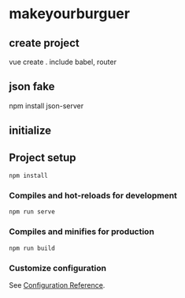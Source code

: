 # makeyourburguer
## create project
vue create .
include babel, router

## json fake
npm install json-server

## initialize

## Project setup
```
npm install
```

### Compiles and hot-reloads for development
```
npm run serve
```

### Compiles and minifies for production
```
npm run build
```

### Customize configuration
See [Configuration Reference](https://cli.vuejs.org/config/).
